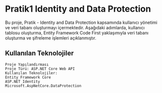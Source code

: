 # Pratik1  Identity and Data Protection
Bu proje, Pratik - Identity and Data Protection kapsamında kullanıcı yönetimi ve veri tabanı oluşturmayı içermektedir. Aşağıdaki adımlarda, kullanıcı tablosu oluşturma, Entity Framework Code First yaklaşımıyla veri tabanı oluşturma ve şifreleme işlemleri açıklanmıştır.

## Kullanılan Teknolojiler
    Proje Yapılandırması
    Proje Türü: ASP.NET Core Web API
    Kullanılan Teknolojiler:
    Entity Framework Core
    ASP.NET Identity
    Microsoft.AspNetCore.DataProtection